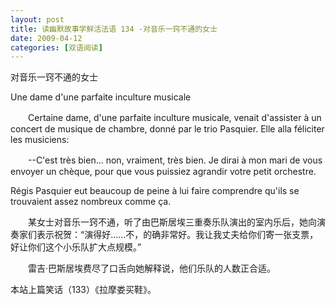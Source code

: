 ```yaml
---
layout: post
title: 读幽默故事学鲜活法语 134 -对音乐一窍不通的女士
date: 2009-04-12
categories: [双语阅读]  
---
```


对音乐一窍不通的女士

Une dame d'une parfaite inculture musicale

　　Certaine dame, d'une parfaite inculture musicale, venait d'assister à un concert de musique de chambre, donné par le trio Pasquier. Elle alla féliciter les musiciens:

　　--C'est très bien... non, vraiment, très bien. Je dirai à mon mari de vous envoyer un chèque, pour que vous puissiez agrandir votre petit orchestre.

Régis Pasquier eut beaucoup de peine à lui faire comprendre qu'ils se trouvaient assez nombreux comme ça.



　　某女士对音乐一窍不通，听了由巴斯居埃三重奏乐队演出的室内乐后，她向演奏家们表示祝贺：“演得好……不，的确非常好。我让我丈夫给你们寄一张支票，好让你们这个小乐队扩大点规模。”

　　雷吉·巴斯居埃费尽了口舌向她解释说，他们乐队的人数正合适。



本站上篇笑话（133）《拉摩娄买鞋》。
